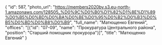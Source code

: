 {
    "id": 587,
    "photo_url": "https://members2020by.s3.eu-north-1.amazonaws.com/128505_%D0%9C%D0%B0%D1%82%D1%8E%D1%89%D0%B5%D0%BD%D0%BA%D0%BE%D0%95%D0%B2%D0%B3%D0%B5%D0%BD%D0%B8%D0%B9",
    "full_name": "Матющенко Евгений",
    "offices": "[{\"id\": \"07-09\", \"name\": \"Прокуратура Центрального района\", \"position\": \"Старший помощник прокурора\"}]",
    "title": "Матющенко Евгений"
}